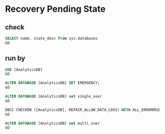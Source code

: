 # Recovery Pending State

## check

```sql
SELECT name, state_desc from sys.databases 
GO
```

## run by

```sql
USE [AnalyticsDB]
GO

ALTER DATABASE [AnalyticsDB] SET EMERGENCY;
GO

ALTER DATABASE [AnalyticsDB] set single_user
GO

DBCC CHECKDB ([AnalyticsDB], REPAIR_ALLOW_DATA_LOSS) WITH ALL_ERRORMSGS;
GO

ALTER DATABASE [AnalyticsDB] set multi_user
GO
```
